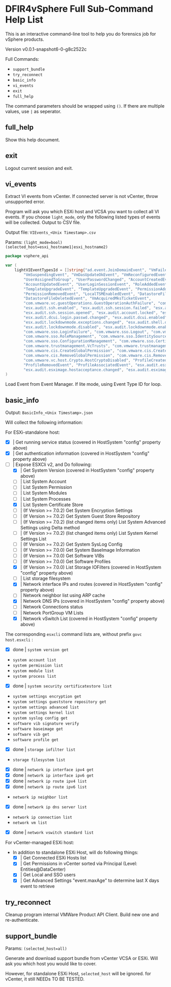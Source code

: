 # DFIR4vSphere Full Sub-Command Help List

This is an interactive command-line tool to help you do forensics job for vSphere products.

Version v0.0.1-snapshot6-0-g8c2522c

Full Commands:
- `support_bundle`
- `try_reconnect`
- `basic_info`
- `vi_events`
- `exit`
- `full_help`

The command parameters should be wrapped using `()`. If there are multiple values, use `|` as seperator.

## full_help

Show this help document.

## exit

Logout current session and exit.

## vi_events

Extract VI events from vCenter. If connected server is not vCenter, throw unsupported error.

Program will ask you which ESXi host and VCSA you want to collect all VI events. If you choose `light_mode`, only the
following listed types of events will be collected. Output to CSV file.

Output file: `VIEvents_<Unix Timestamp>.csv`

Params: `(light_mode=bool) (selected_host=esxi_hostname1|esxi_hostname2)`

```go
package vsphere_api

var (
	lightVIEventTypesId = []string{"ad.event.JoinDomainEvent", "VmFailedToSuspendEvent", "VmSuspendedEvent",
		"VmSuspendingEvent", "VmDasUpdateOkEvent", "VmReconfiguredEvent", "UserUnassignedFromGroup",
		"UserAssignedToGroup", "UserPasswordChanged", "AccountCreatedEvent", "AccountRemovedEvent",
		"AccountUpdatedEvent", "UserLoginSessionEvent", "RoleAddedEvent", "RoleRemovedEvent", "RoleUpdatedEvent",
		"TemplateUpgradeEvent", "TemplateUpgradedEvent", "PermissionAddedEvent", "PermissionUpdatedEvent",
		"PermissionRemovedEvent", "LocalTSMEnabledEvent", "DatastoreFileDownloadEvent", "DatastoreFileUploadEvent",
		"DatastoreFileDeletedEvent", "VmAcquiredMksTicketEvent",
		"com.vmware.vc.guestOperations.GuestOperationAuthFailure", "com.vmware.vc.guestOperations.GuestOperation",
		"esx.audit.ssh.enabled", "esx.audit.ssh.session.failed", "esx.audit.ssh.session.closed",
		"esx.audit.ssh.session.opened", "esx.audit.account.locked", "esx.audit.account.loginfailures",
		"esx.audit.dcui.login.passwd.changed", "esx.audit.dcui.enabled", "esx.audit.dcui.disabled",
		"esx.audit.lockdownmode.exceptions.changed", "esx.audit.shell.disabled", "esx.audit.shell.enabled",
		"esx.audit.lockdownmode.disabled", "esx.audit.lockdownmode.enabled", "com.vmware.sso.LoginSuccess",
		"com.vmware.sso.LoginFailure", "com.vmware.sso.Logout", "com.vmware.sso.PrincipalManagement",
		"com.vmware.sso.RoleManagement", "com.vmware.sso.IdentitySourceManagement", "com.vmware.sso.DomainManagement",
		"com.vmware.sso.ConfigurationManagement", "com.vmware.sso.CertificateManager",
		"com.vmware.trustmanagement.VcTrusts", "com.vmware.trustmanagement.VcIdentityProviders",
		"com.vmware.cis.CreateGlobalPermission", "com.vmware.cis.CreatePermission",
		"com.vmware.cis.RemoveGlobalPermission", "com.vmware.cis.RemovePermission", "com.vmware.vc.host.Crypto.Enabled",
		"com.vmware.vc.host.Crypto.HostCryptoDisabled", "ProfileCreatedEvent", "ProfileChangedEvent",
		"ProfileRemovedEvent", "ProfileAssociatedEvent", "esx.audit.esximage.vib.install.successful",
		"esx.audit.esximage.hostacceptance.changed", "esx.audit.esximage.vib.remove.successful"}
)
```

Load Event from Event Manager. If lite mode, using Event Type ID for loop.

## basic_info

Output: `BasicInfo_<Unix Timestamp>.json`

Will collect the following information:

For ESXi-standalone host:
- [x] | Get running service status (covered in HostSystem "config" property above)
- [x] | Get authentication information (covered in HostSystem "config" property above)
- [ ] | Expose ESXCli v2, and Do following:
    - [x] | Get System Version (covered in HostSystem "config" property above)
    - [ ] | List System Account
    - [ ] | List System Permission
    - [ ] | List System Modules
    - [ ] | List System Processes
    - [x] | List System Certificate Store
    - [ ] | (If Version >= 7.0.2) Get System Encryption Settings
    - [ ] | (If Version >= 7.0.2) Get System Guest Store Repository
    - [ ] | (If Version >= 7.0.2) (list changed items only) List System Advanced Settings using Delta method
    - [ ] | (If Version >= 7.0.2) (list changed items only) List System Kernel Settings List
    - [ ] | (If Version >= 7.0.2) Get System SysLog Config
    - [ ] | (If Version >= 7.0.0) Get System BaseImage Information
    - [ ] | (If Version >= 7.0.0) Get Software VIBs
    - [ ] | (If Version >= 7.0.0) Get Software Profiles
    - [x] | (If Version >= 7.0.0) List Storage IOFilters (covered in HostSystem "config" property above)
    - [ ] | List storage filesystem
    - [x] | Network interface IPs and routes (covered in HostSystem "config" property above)
    - [ ] | Network neighbor list using ARP cache
    - [x] | Network DNS IPs (covered in HostSystem "config" property above)
    - [ ] | Network Connections status
    - [ ] | Network PortGroup VM Lists
    - [x] | Network vSwitch List (covered in HostSystem "config" property above)

The corresponding `esxcli` command lists are, without prefix `govc host.esxcli` :
- [x] done | `system version get`
- `system account list`
- `system permission list`
- `system module list`
- `system process list`
- [x] done | `system security certificatestore list`
- `system settings encryption get`
- `system settings gueststore repository get`
- `system settings advanced list`
- `system settings kernel list`
- `system syslog config get`
- `software vib signature verify`
- `software baseimage get`
- `software vib get`
- `software profile get`
- [x] done | `storage iofilter list`
- `storage filesystem list`
- [x] done | `network ip interface ipv4 get`
- [x] done | `network ip interface ipv6 get`
- [x] done | `network ip route ipv4 list`
- [x] done | `network ip route ipv6 list`
- `network ip neighbor list`
- [x] done | `network ip dns server list`
- `network ip connection list`
- `network vm list`
- [x] done | `network vswitch standard list`

For vCenter-managed ESXi host:
- In addition to standalone ESXi Host, will do following things:
    - [x] | Get Connected ESXi Hosts list
    - [x] | Get Permissions in vCenter sorted via Principal (Level: Entities@DataCenter)
    - [x] | Get Local and SSO users
    - [x] | Get Advanced Settings "event.maxAge" to determine last X days event to retrieve

## try_reconnect

Cleanup program internal VMWare Product API Client. Build new one and re-authenticate.

## support_bundle

Params: `(selected_host=all)`

Generate and download support bundle from vCenter VCSA or ESXi. Will ask you which host you would like to cover.

However, for standalone ESXi Host, `selected_host` will be ignored. for vCenter, it still NEEDs TO BE TESTED.